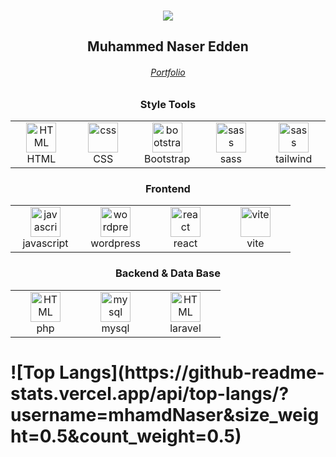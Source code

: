 <br/>
<p align="center">
	<a href="https://github.com/Bouaskaoun">
		<img src="https://readme-typing-svg.herokuapp.com?lines=Full+Stack+Web+Developer&center=true&width=380&height=45">
	</a>
</p>
<h2 align="center"> Muhammed Naser Edden </h2>
<h6 align="center"><a href="https://mhamdnaser.github.io/MyPortfolio/"> Portfolio </a></h6>

<table align="center">
	<h3 align="center">Style Tools</h3>
  <tr>
  <td align="center"  width="96">
	<img src="https://skillicons.dev/icons?i=html" width="48" height="48" alt="HTML" />
      <br>HTML
    </td>
    <td align="center" width="96">
	<img src="https://skillicons.dev/icons?i=css" width="48" height="48" alt="css" />
      <br>CSS
    </td>
    <td align="center"  width="96">
	<img src="https://skillicons.dev/icons?i=bootstrap" width="48" height="48" alt="bootstrap" />
      <br>Bootstrap
    </td>
     <td align="center" width="96">
        <img src="https://skillicons.dev/icons?i=sass"  width="48" height="48" alt="sass" />
      <br>sass
    </td>
    <td align="center" width="96">
        <img src="https://skillicons.dev/icons?i=tailwind"  width="48" height="48" alt="sass" />
      <br>tailwind
    </td>
</tr>
 
</table>


<table align="center">
	<h3 align="center">Frontend</h3>
  <tr>
    <td align="center"  width="96">
	<img src="https://skillicons.dev/icons?i=javascript" width="48" height="48" alt="javascript" />
      <br>javascript
    </td>
    <td align="center"  width="96">
	<img src="https://skillicons.dev/icons?i=wordpress" width="48" height="48" alt="wordpress" />
      <br>wordpress
    </td>
    <td align="center"  width="96">
	<img src="https://skillicons.dev/icons?i=react" width="48" height="48" alt="react" />
      <br>react
    </td>
    <td align="center"  width="96">
	<img src="https://skillicons.dev/icons?i=vite" width="48" height="48" alt="vite" />
      <br>vite
    </td>
</tr>
 
</table>

<table align="center">
  <h3 align="center">Backend & Data Base</h3>
<tr>
  <td align="center"  width="96">
	<img src="https://skillicons.dev/icons?i=php" width="48" height="48" alt="HTML" />
      <br>php
    </td> 
    <td align="center" width="96">
        <img src="https://skillicons.dev/icons?i=mysql" alt="mysql" width="48" height="48" />
      <br>mysql
    </td>
    <td align="center"  width="96">
	<img src="https://skillicons.dev/icons?i=laravel" width="48" height="48" alt="HTML" />
      <br>laravel
    </td>
  </tr>
</table>

<h1>
	![Top Langs](https://github-readme-stats.vercel.app/api/top-langs/?username=mhamdNaser&size_weight=0.5&count_weight=0.5)
</h1>





